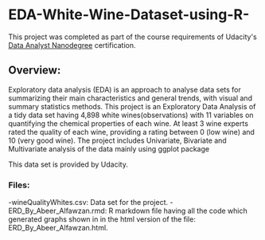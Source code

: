 # EDA-White-Wine-Dataset-using-R-
This project was completed as part of the course requirements of Udacity's [Data Analyst Nanodegree](https://www.udacity.com/course/data-analyst-nanodegree--nd002) certification.

## Overview:
Exploratory data analysis (EDA) is an approach to analyse data sets for summarizing their main characteristics and general trends, with visual and summary statistics methods.
This project is an Exploratory Data Analysis of a tidy data set having 4,898 white wines(observations) with 11 variables on quantifying the chemical properties of each wine. At least 3 wine experts rated the quality of each wine, providing a rating between 0 (low wine) and 10 (very good wine).
The project includes Univariate, Bivariate and Multivariate analysis of the data mainly using ggplot package

This data set is provided by Udacity.

### Files:
-wineQualityWhites.csv: Data set for the project.
-ERD_By_Abeer_Alfawzan.rmd: R markdown file having all the code which generated graphs shown in in the html version of the file:       ERD_By_Abeer_Alfawzan.html.


